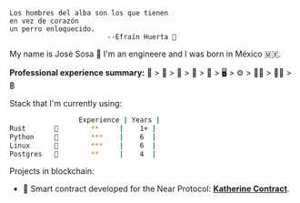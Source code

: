 ```
Los hombres del alba son los que tienen
en vez de corazón
un perro enloquecido.
                        --Efraín Huerta 🐊
```

My name is José Sosa 🦡 I'm an engineere and I was born in México 🇲🇽.

**Professional experience summary:** 🍫 > 🍓 > 🚎 > 🧮 > 🚚 > 🖥 > ⚙️ > 👷‍♂️ > 👨‍💻 > ฿

Stack that I'm currently using:

```sh
                 Experience | Years |
Rust       🦀        **     |    1+ |
Python     🐍        ***    |    6  |
Linux      🐧        ***    |    6  |
Postgres   🐘        **     |    4  |
```

Projects in blockchain:

- 🔹 Smart contract developed for the Near Protocol: [**Katherine Contract**](https://github.com/Narwallets/katherine-fundraising).

